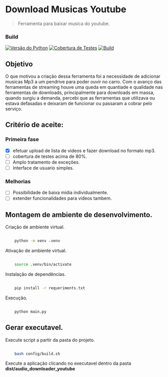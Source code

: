 # Download Musicas Youtube

> Ferramenta para baixar musica do youtube.
### Build

[![Versão do Python](https://img.shields.io/badge/python-3.10-blue.svg)](https://www.python.org/downloads/release/python-380/) [![Cobertura de Testes](https://img.shields.io/badge/coverage-65%25-brightgreen)](link_para_relatorio_de_cobertura) [![Build](https://github.com/paulosergiocf/Download-Musicas-Youtube/actions/workflows/python-app.yml/badge.svg)](https://github.com/paulosergiocf/Download-Musicas-Youtube/actions/workflows/python-app.yml) 

## Objetivo

O que motivou a criação dessa ferramenta foi a necessidade de adicionar musicas Mp3 a um pendrive para poder ouvir no carro.
Com o avanço das ferramentas de streaming houve uma queda em quantiade e qualidade nas ferramentas de downloads, principalmente para downloads em massa, quando surgiu a demanda, percebi que as ferramentas que utilizava ou estava defasadas e deixaram de funcionar ou passaram a cobrar pelo serviço.

## Critério de aceite:

### Primeira fase

- [x] efetuar upload de lista de videos e fazer download no formato mp3.
- [ ] cobertura de testes acima de 80%.
- [ ] Amplo tratamento de exceções.
- [ ] Interface de usuario simples.

### Melhorias

- [ ] Possibilidade de baixa midia individualmente.
- [ ] extender funcionalidades para videos tambem.

## Montagem de ambiente de desenvolvimento.

Criação de ambiente virtual.

```sh

    python -m venv .venv

```

Ativação de ambiente virtual.
```sh

    source .venv/bin/activate

```
Instalação de dependências.
```sh

    pip install -r requeriments.txt

```

Execução.
```sh

    python main.py

```


## Gerar executavel.

Execute script a partir da pasta do projeto.

```sh

    bash config/build.sh

```
Execute a aplicação clicando no executavel dentro da pasta __dist/audio_downloader_youtube__


